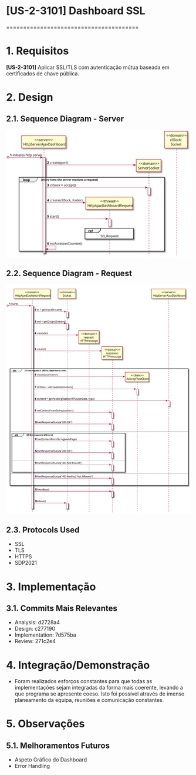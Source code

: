 # [US-2-3101] Dashboard SSL
=======================================


# 1. Requisitos

**[US-2-3101]** Aplicar SSL/TLS com autenticação mútua baseada em certificados de chave pública.

# 2. Design

## 2.1. Sequence Diagram - Server

![US-2-3101_SD_Server](US-2-3101_SD_Server.svg)

## 2.2. Sequence Diagram - Request

![US-2-3101_SD_Request](US-2-3101_SD_Request.svg)

## 2.3. Protocols Used


* SSL
* TLS
* HTTPS
* SDP2021

# 3. Implementação

## 3.1. Commits Mais Relevantes

* Analysis: d2728a4
* Design: c277190
* Implementation: 7d575ba
* Review: 271c2e4


# 4. Integração/Demonstração

* Foram realizados esforços constantes para que todas as implementações sejam integradas da forma mais coerente, levando a que programa se apresente coeso. 
Isto foi possível através de imenso planeamento da equipa, reuniões e comunicação constantes.

# 5. Observações

## 5.1. Melhoramentos Futuros

* Aspeto Gráfico do Dashboard
* Error Handling



